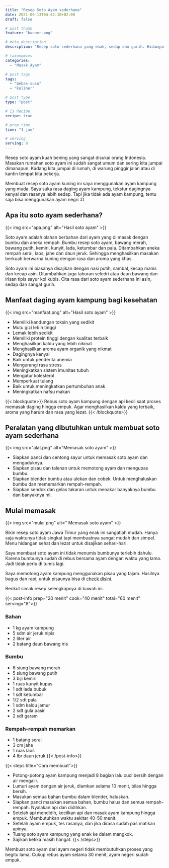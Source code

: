 ```yaml
---
title: "Resep Soto Ayam sederhana"
date: 2021-06-13T04:42:10+02:00
draft: false

# post thumb
feature: "banner.png"

# meta description
description: "Resep soto sederhana yang enak, sedap dan gurih. Hidangan lezat dan terbaik untuk disajikan bersama keluarga tercinta."

# taxonomies
categories:
  - "Masak Ayam"

# post tags
tags:
  - "bebas-susu"
  - "kuliner"

# post type
type: "post"

# Is Recipe
recipe: true

# prep time
time: "1 jam"

# serving
serving: 8
---
```

Resep soto ayam kuah bening yang sangat disukai orang Indonesia. Masakan rumahan soto ayam ini sudah sangat umum dan sering kita jumpai dimanapun. Kadang kita jumpai di rumah, di warung pinggir jalan atau di kantin tempat kita bekerja.

Membuat resep soto ayam kuning ini saya menggunakan ayam kampung yang muda. Saya suka rasa daging ayam kampung, tekstur dagingnya kenyal dan rasanya lebih sedap. Tapi jika tidak ada ayam kampung, tentu saja bisa menggunakan ayam negri :D

## Apa itu soto ayam sederhana?

{{< img src="apa.png" alt="Hasil soto ayam" >}}

Soto ayam adalah olahan berbahan dari ayam yang di masak dengan bumbu dan aneka rempah. Bumbu resep soto ayam, bawang merah, bawang putih, kemiri, kunyit, lada, ketumbar dan pala. Ditambahkan aneka rempah serai, laos, jahe dan daun jeruk. Sehingga menghasilkan masakan berkuah berwarna kuning dengan rasa dan aroma yang khas.

Soto ayam ini biasanya disajikan dengan nasi putih, sambal, kecap manis dan kecap asin. Ditambahkan juga taburan seledri atau daun bawang dan irisan tipis sayur kol kubis. Cita rasa dari soto ayam sederhana ini asin, sedap dan sangat gurih.

## Manfaat daging ayam kampung bagi kesehatan

{{< img src="manfaat.png" alt="Hasil soto ayam" >}}

-   Memiliki kandungan toksin yang sedikit
-   Mutu gizi lebih tinggi
-   Lemak lebih sedikit
-   Memiliki protein tinggi dengan kualitas terbaik
-   Menghasilkan kaldu yang lebih nikmat
-   Menghasilkan aroma ayam organik yang nikmat
-   Dagingnya kenyal
-   Baik untuk penderita anemia
-   Mengurangi rasa stress
-   Meningkatkan sistem imunitas tubuh
-   Mengatur kolesterol
-   Memperkuat tulang
-   Baik untuk meningkatkan pertumbuhan anak
-   Meningkatkan nafsu makan

{{< blockquote>}}
Rebus soto ayam kampung dengan api kecil saat proses memasak daging hingga empuk. Agar menghasilkan kaldu yang terbaik, aroma yang harum dan rasa yang lezat.
{{< /blockquote>}}

## Peralatan yang dibutuhkan untuk membuat soto ayam sederhana

{{< img src="alat.png" alt="Memasak soto ayam" >}}

-   Siapkan panci dan centong sayur untuk memasak soto ayam dan mengaduknya.
-   Siapkan pisau dan talenan untuk memotong ayam dan mengupas bumbu.
-   Siapkan blender bumbu atau ulekan dan cobek. Untuk menghaluskan bumbu dan mememarkan rempah-rempah.
-   Siapkan sendok dan gelas takaran untuk menakar banyaknya bumbu dan banyaknya ml.

## Mulai memasak

{{< img src="mulai.png" alt=" Memasak soto ayam" >}}

Bikin resep soto ayam Jawa Timur yang enak ini sangatlah mudah. Hanya saja waktunya tidak singkat tapi membuatnya sangat mudah dan simpel. Menu hidangan sehat dan lezat untuk disajikan sehari-hari.

Saya membuat soto ayam ini tidak menumis bumbunya terlebih dahulu. Karena bumbunya sudah di rebus bersama ayam dengan waktu yang lama. Jadi tidak perlu di tumis lagi.

Saya memotong ayam kampung menggunakan pisau yang tajam. Hasilnya bagus dan rapi, untuk pisaunya bisa di [check disini](https://s.click.aliexpress.com/e/_ADVYjp).

Berikut simak resep selengkapnya di bawah ini.

{{< post-info prep="20 menit" cook="40 menit" total="60 menit" serving="8">}}

### Bahan

-   1 kg ayam kampung
-   5 sdm air jeruk nipis
-   2 liter air
-   2 batang daun bawang iris

### Bumbu

-   6 siung bawang merah
-   5 siung bawang putih
-   3 biji kemiri
-   1 ruas kunyit kupas
-   1 sdt lada bubuk
-   1 sdt ketumbar
-   1/2 sdt pala
-   1 sdm kaldu jamur
-   2 sdt gula pasir
-   2 sdt garam

### Rempah-rempah memarkan

-   1 batang serai
-   3 cm jahe
-   1 ruas laos
-   4 lbr daun jeruk
{{< /post-info>}}

{{< steps title="Cara membuat">}}
-   Potong-potong ayam kampung menjadi 8 bagian lalu cuci bersih dengan air mengalir.
-   Lumuri ayam dengan air jeruk, diamkan selama 10 menit, bilas hingga bersih.
-   Masukan semua bahan bumbu dalam blender, haluskan.
-   Siapkan panci masukan semua bahan, bumbu halus dan semua rempah-rempah. Nyalakan api dan didihkan.
-   Setelah api mendidih, kecilkan api dan masak ayam kampung hingga empuk. Membutuhkan waktu sekitar 40-50 menit.
-   Setelah ayam empuk, tes rasanya, dan jika dirasa sudah pas matikan apinya.
-   Tuang soto ayam kampung yang enak ke dalam mangkok.
-   Sajikan ketika masih hangat.
{{< /steps>}}

Membuat soto ayam dari ayam negeri tidak membutuhkan proses yang begitu lama. Cukup rebus ayam selama 30 menit, ayam negeri sudah empuk.